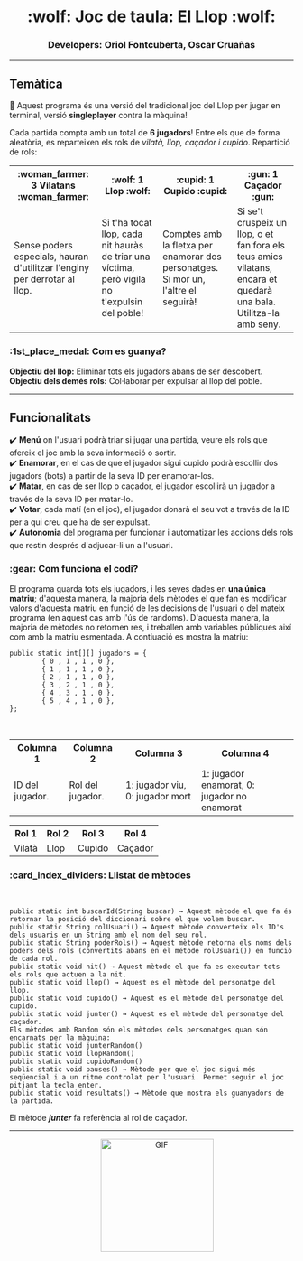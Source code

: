 <h1 align="center">:wolf: Joc de taula: El Llop :wolf:</h1>

<!-- Noms -->
<div align="center">
  <h3>Developers: Oriol Fontcuberta, Oscar Cruañas</h3>
</div>

<hr>

<!-- Temàtica del programa -->
<h2>Temàtica</h2>
<div>
  
  :star2: Aquest programa és una versió del tradicional joc del Llop per jugar en terminal, versió **singleplayer** contra la màquina!
  <br />
  
  Cada partida compta amb un total de **6 jugadors**! Entre els que de forma aleatòria, es reparteixen els rols de *vilatà, llop, caçador i cupido*.
  Repartició de rols:
  <br />

<table>
  <tr>
    <th>:woman_farmer: 3 Vilatans :woman_farmer:</th>
    <th>:wolf: 1 Llop :wolf:</th>
    <th>:cupid: 1 Cupido :cupid:</th>
    <th>:gun: 1 Caçador :gun:</th>
  </tr>
  <tr>
    <td>Sense poders especials, hauran d'utilitzar l'enginy per derrotar al llop.</td>
    <td>Si t'ha tocat llop, cada nit hauràs de triar una víctima, però vigila no t'expulsin del poble!</td>
    <td>Comptes amb la fletxa per enamorar dos personatges. Si mor un, l'altre el seguirà!</td>
    <td>Si se't cruspeix un llop, o et fan fora els teus amics vilatans, encara et quedarà una bala. Utilitza-la amb seny.</td>
  </tr>
</table>

<h3>:1st_place_medal: Com es guanya?</h3>

  **Objectiu del llop:** Eliminar tots els jugadors abans de ser descobert.
  <br />
  **Objectiu dels demés rols:** Col·laborar per expulsar al llop del poble.

</div>

<hr />

<!-- Funcionalitats -->

<h2>Funcionalitats</h2>
<div>

✔️ **Menú** on l'usuari podrà triar si jugar una partida, veure els rols que ofereix el joc amb la seva informació o sortir.<br>
✔️ **Enamorar**, en el cas de que el jugador sigui cupido podrà escollir dos jugadors (bots) a partir de la seva ID per enamorar-los.<br>
✔️ **Matar**, en cas de ser llop o caçador, el jugador escollirà un jugador a través de la seva ID per matar-lo.<br>
✔️ **Votar**, cada matí (en el joc), el jugador donarà el seu vot a través de la ID per a qui creu que ha de ser expulsat.<br>
✔️ **Autonomia** del programa per funcionar i automatizar les accions dels rols que restin després d'adjucar-li un a l'usuari.<br>

<h3>:gear: Com funciona el codi?</h3>

El programa guarda tots els jugadors, i les seves dades en **una única matriu**; d'aquesta manera, la majoria dels mètodes el que fan és modificar valors d'aquesta matriu en funció de les decisions de l'usuari o del mateix programa (en aquest cas amb l'ús de randoms). D'aquesta manera, la majoria de mètodes no retornen res, i treballen amb variables públiques així com amb la matriu esmentada. A contiuació es mostra la matriu:
<br>

    public static int[][] jugadors = {
            { 0 , 1 , 1 , 0 },
            { 1 , 1 , 1 , 0 },
            { 2 , 1 , 1 , 0 },
            { 3 , 2 , 1 , 0 },
            { 4 , 3 , 1 , 0 },
            { 5 , 4 , 1 , 0 },
    };

<br>
<div align="center">
<table>
  <tr>
    <th>Columna 1</th>
    <th>Columna 2</th>
    <th>Columna 3</th>
    <th>Columna 4</th>
  </tr>
  <tr>
    <td>ID del jugador.</td>
    <td>Rol del jugador.</td>
    <td>1: jugador viu, 0: jugador mort</td>
    <td>1: jugador enamorat, 0: jugador no enamorat</td>
  </tr>
</table>

<table>
  <tr>
    <th>Rol 1</th>
    <th>Rol 2</th>
    <th>Rol 3</th>
    <th>Rol 4</th>
  </tr>
  <tr>
    <td>Vilatà</td>
    <td>Llop</td>
    <td>Cupido</td>
    <td>Caçador</td>
  </tr>
</table>
</div>

<h3>:card_index_dividers: Llistat de mètodes</h3>
<br>

    public static int buscarId(String buscar) → Aquest mètode el que fa és retornar la posició del diccionari sobre el que volem buscar.
    public static String rolUsuari() → Aquest mètode converteix els ID's dels usuaris en un String amb el nom del seu rol.
    public static String poderRols() → Aquest mètode retorna els noms dels poders dels rols (convertits abans en el métode rolUsuari()) en funció de cada rol.
    public static void nit() → Aquest mètode el que fa es executar tots els rols que actuen a la nit.
    public static void llop() → Aquest es el mètode del personatge del llop.
    public static void cupido() → Aquest es el mètode del personatge del cupido.
    public static void junter() → Aquest es el mètode del personatge del caçador.
    Els mètodes amb Random són els mètodes dels personatges quan són encarnats per la màquina:
    public static void junterRandom()
    public static void llopRandom()
    public static void cupidoRandom()
    public static void pauses() → Mètode per que el joc sigui més seqüencial i a un ritme controlat per l'usuari. Permet seguir el joc pitjant la tecla enter.
    public static void resultats() → Mètode que mostra els guanyadors de la partida.
    
  El mètode *__junter__* fa referència al rol de caçador.

  
</div>

<hr>

<div align="center">
    <img src="https://media.giphy.com/media/5VfNPyYqdiMCHWwPmo/giphy.gif" alt="GIF" width="200" height="200" style="margin-left: 20px;">
</div>
